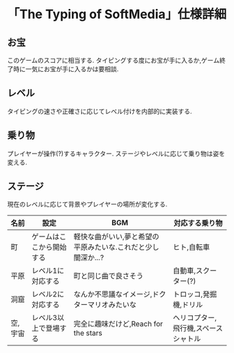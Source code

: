 # 「The Typing of SoftMedia」仕様詳細 

## お宝
このゲームのスコアに相当する.
タイピングする度にお宝が手に入るか,ゲーム終了時に一気にお宝が手に入るかは要相談.

## レベル
タイピングの速さや正確さに応じてレベル付けを内部的に実装する.

## 乗り物
プレイヤーが操作(?)するキャラクター.
ステージやレベルに応じて乗り物は姿を変える.

## ステージ
 現在のレベルに応じて背景やプレイヤーの場所が変化する.

| 名前| 設定|BGM |対応する乗り物|
|---|---|---|---|
| 町| ゲームはここから開始する| 軽快な曲がいい,夢と希望の平原みたいな.これだと少し闇深か...?|ヒト,自転車
| 平原| レベル1に対応する| 町と同じ曲で良さそう |自動車,スクーター(?) 
| 洞窟| レベル2に対応する| なんか不思議なイメージ,ドクターマリオみたいな|トロッコ,発掘機,ドリル
| 空,宇宙| レベル3以上で登場する| 完全に趣味だけど,Reach for the stars|ヘリコプター,飛行機,スペースシャトル 


